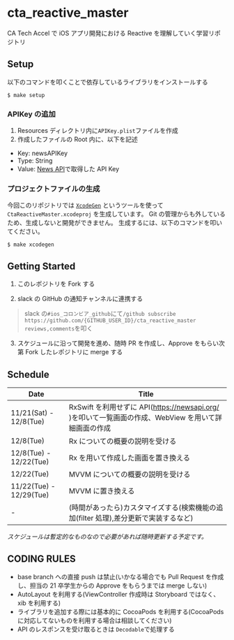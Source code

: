 # cta_reactive_master

CA Tech Accel で iOS アプリ開発における Reactive を理解していく学習リポジトリ

## Setup

以下のコマンドを叩くことで依存しているライブラリをインストールする

```
$ make setup
```

### APIKey の追加

1. Resources ディレクトリ内に`APIKey.plist`ファイルを作成
2. 作成したファイルの Root 内に、以下を記述

- Key: newsAPIKey
- Type: String
- Value: [News API](https://newsapi.org/)で取得した API Key

### プロジェクトファイルの生成

今回このリポジトリでは [`XcodeGen`](https://github.com/yonaskolb/XcodeGen) というツールを使って `CtaReactiveMaster.xcodeproj` を生成しています。
Git の管理からも外しているため、生成しないと開発ができません。
生成するには、以下のコマンドを叩いてください。

```
$ make xcodegen
```

## Getting Started

1. このレポジトリを Fork する

2. slack の GitHub の通知チャンネルに連携する

> slack の`#ios_コロンビア_github`にて`/github subscribe https://github.com/{GITHUB_USER_ID}/cta_reactive_master reviews,comments`を叩く

3. スケジュールに沿って開発を進め、随時 PR を作成し、Approve をもらい次第 Fork したレポジトリに merge する

## Schedule

| Date                    | Title                                                                                                 |
| ----------------------- | ----------------------------------------------------------------------------------------------------- |
| 11/21(Sat) - 12/8(Tue)  | RxSwift を利用せずに API(https://newsapi.org/ )を叩いて一覧画面の作成、WebView を用いて詳細画面の作成 |
| 12/8(Tue)               | Rx についての概要の説明を受ける                                                                       |
| 12/8(Tue) - 12/22(Tue)  | Rx を用いて作成した画面を置き換える                                                                   |
| 12/22(Tue)              | MVVM についての概要の説明を受ける                                                                     |
| 11/22(Tue) - 12/29(Tue) | MVVM に置き換える                                                                                     |
| -                       | (時間があったら)カスタマイズする(検索機能の追加(filter 処理),差分更新で実装するなど)                  |

_スケジュールは暫定的なものなので必要があれば随時更新する予定です。_

## CODING RULES

- base branch への直接 push は禁止(いかなる場合でも Pull Request を作成し、担当の 21 卒学生からの Approve をもらうまでは merge しない)
- AutoLayout を利用する(ViewController 作成時は Storyboard ではなく、xib を利用する)
- ライブラリを追加する際には基本的に CocoaPods を利用する(CocoaPods に対応してないものを利用する場合は相談してください)
- API のレスポンスを受け取るときは `Decodable`で処理する
